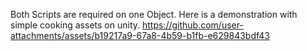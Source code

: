 Both Scripts are required on one Object.
Here is a demonstration with simple cooking assets on unity.
https://github.com/user-attachments/assets/b19217a9-67a8-4b59-b1fb-e629843bdf43
